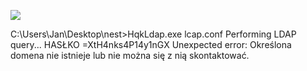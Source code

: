 ![](Maszyny/Windows/Nest/Pasted%20image%2020210827235422.png)

C:\Users\Jan\Desktop\nest>HqkLdap.exe lcap.conf
Performing LDAP query...
HASŁKO
=XtH4nks4P14y1nGX
Unexpected error: Określona domena nie istnieje lub nie można się z nią skontaktować.
